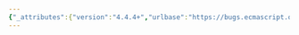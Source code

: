```yaml
---
{"_attributes":{"version":"4.4.4+","urlbase":"https://bugs.ecmascript.org/","maintainer":"dherman@mozilla.com"},"bug":{"bug_id":3929,"creation_ts":"2015-02-14 08:37:00 -0800","short_desc":"Steps with \"result of\" notation","delta_ts":"2015-02-19 19:10:59 -0800","product":"Draft for 6th Edition","component":"editorial issue","version":"Rev 33: February 12, 2015 Draft","rep_platform":"All","op_sys":"All","bug_status":"RESOLVED","resolution":"FIXED","priority":"Normal","bug_severity":"normal","everconfirmed":true,"reporter":{"uid":"andrebargull","name":"André Bargull"},"assigned_to":{"uid":"allen","name":"Allen Wirfs-Brock"},"long_desc":[{"commentid":12661,"comment_count":0,"who":{"uid":"andrebargull","name":"André Bargull"},"bug_when":"2015-02-14 08:37:23 -0800","thetext":"The followings steps still use the previous \"result of\" notation.\n\n\n8.1.1.4.1 HasBinding(N)\n- steps 3 + 5\n\n8.1.1.4.4 InitializeBinding (N,V)\n- step 6\n\n8.1.1.4.5 SetMutableBinding (N,V,S)\n- step 3\n\n15.1.8 Runtime Semantics: GlobalDeclarationInstantiation (script, env)\n- steps 5.a, 5.b, 5.c, 6.a\n\n18.2.1.2 Runtime Semantics: EvalDeclarationInstantiation( body, varEnv, lexEnv, strict)\n- steps 6.a.i.1, 6.d.ii.1\n\n19.1.2.2 Object.create ( O [ , Properties ] )\n- step 3.a\n\n19.1.2.3 Object.defineProperties ( O, Properties )\n- step 1\n\n19.1.2.11 Object.isExtensible ( O )\n- step 2\n\n19.1.3.2 Object.prototype.hasOwnProperty ( V )\n- step 5\n\n19.1.3.5 Object.prototype.toLocaleString ( [ reserved1 [ , reserved2 ] ] )\n- step 2\n\n19.2.3.6 Function.prototype[@@hasInstance] ( V )\n- step 2\n\n20.3.4.45 Date.prototype [ @@toPrimitive ] ( hint )\n- step 6\n\n21.2.5.6 RegExp.prototype [ @@match ] ( string )\n- step 7.a\n\n24.2.4.* DataView.prototype.getXXX ( byteOffset [ , littleEndian ] )\n- step 2/3\n\n24.2.4.* DataView.prototype.setXXX ( byteOffset, value [ , littleEndian ] )\n- step 2/3\n\n25.3.1.2 Generator.prototype.next ( value )\n- step 2"},{"commentid":12694,"comment_count":1,"who":{"uid":"allen","name":"Allen Wirfs-Brock"},"bug_when":"2015-02-14 16:36:27 -0800","thetext":"fixed in rev34 editor's draft"},{"commentid":13078,"comment_count":2,"who":{"uid":"allen","name":"Allen Wirfs-Brock"},"bug_when":"2015-02-19 19:10:59 -0800","thetext":"fixed in rev34"}]}}
---
```

